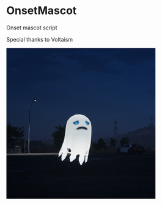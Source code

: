 # OnsetMascot
Onset mascot script

Special thanks to Voltaism

![alt text](https://github.com/BlueMountainsIO/OnsetMascot/blob/master/mascot.png?raw=true)